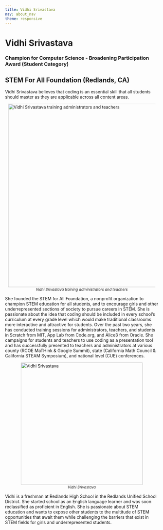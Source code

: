 ```yaml
---
title: Vidhi Srivastava
nav: about_nav
theme: responsive
---
```


<a id="top"></a>

# Vidhi Srivastava

### Champion for Computer Science - Broadening Participation Award (Student Category)

## STEM For All Foundation (Redlands, CA)

Vidhi Srivastava believes that coding is an essential skill that all students should master as they are applicable across all content areas. 

<figure style="margin:10px">
  <img src="/images/awards/fit-600/vidhi_srivastava_teachers.jpg" style="display:block;margin:0 auto" width=600 alt="Vidhi Srivastava training administrators and teachers" />
  <figcaption style="text-align:center;font-style:italic;font-size:12px">
    Vidhi Srivastava training administrators and teachers
  </figcaption>
</figure>

She founded the STEM for All Foundation, a nonprofit organization to champion STEM education for all students, and to encourage girls and other underrepresented sections of society to pursue careers in STEM. She is passionate about the idea that coding should be included in every school’s curriculum at every grade level which would make traditional classrooms more interactive and attractive for students. Over the past two years, she has conducted training sessions for administrators, teachers, and students in Scratch from MIT, App Lab from Code.org, and Alice3 from Oracle. She campaigns for students and teachers to use coding as a presentation tool and has successfully presented to teachers and administrators at various county (RCOE MaTHink & Google Summit), state (California Math Council & California STEAM Symposium), and national level (CUE) conferences.

<figure style="margin:10px">
  <img src="/images/awards/fit-400/vidhi_srivastava.jpg" style="display:block;margin:0 auto" width=400 alt="Vidhi Srivastava" />
  <figcaption style="text-align:center;font-style:italic;font-size:12px">Vidhi Srivastava</figcaption>
</figure>

Vidhi is a freshman at Redlands High School in the Redlands Unified School District. She started school as an English language learner and was soon reclassified as proficient in English. She is passionate about STEM education and wants to expose other students to the multitude of STEM opportunities that await them while challenging the barriers that exist in STEM fields for girls and underrepresented students.
